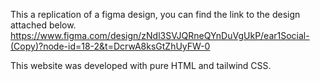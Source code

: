 This a replication of a figma design, you can find the link to the design attached below.
https://www.figma.com/design/zNdl3SVJQRneQYnDuVgUkP/ear1Social-(Copy)?node-id=18-2&t=DcrwA8ksGtZhUyFW-0

This website was developed with pure HTML and tailwind CSS.
